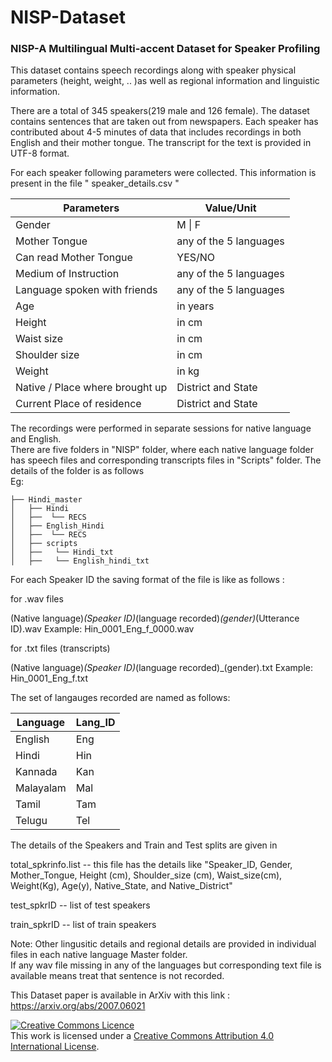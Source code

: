# NISP-Dataset
### NISP-A Multilingual Multi-accent Dataset for Speaker Profiling

This dataset  contains speech recordings along with speaker physical parameters 
(height, weight, .. )as well as regional information and linguistic information.

There are a total of 345 speakers(219 male and 126 female). The dataset contains
sentences that are taken out from newspapers.  Each speaker has contributed
about 4-5 minutes of data that includes recordings in both English and their mother
tongue.  The transcript for the text is provided in UTF-8 format. 

For each speaker following parameters were collected.   This information is present in the file " speaker_details.csv "

|  Parameters                     	| Value/Unit             	|
|---------------------------------	|------------------------	|
| Gender                          	| M \| F                 	|
| Mother Tongue                   	| any of the 5 languages 	|
| Can read Mother Tongue          	| YES/NO                 	|
| Medium of Instruction           	| any of the 5 languages 	|
| Language spoken with friends    	| any of the 5 languages 	|
| Age                             	| in years               	|
| Height                          	| in cm                  	|
| Waist size                      	| in cm                  	|
| Shoulder size                   	| in cm                  	|
| Weight                          	| in kg                  	|
| Native / Place where brought up 	| District and State     	|
| Current Place of residence      	| District and State     	|

The recordings were performed in separate sessions for native language and English.  
There are five folders in "NISP" folder, where each native language folder has speech files and corresponding transcripts files in "Scripts" folder.  The details of the folder is as follows
<br> Eg: 
<br>
  
    ├── Hindi_master
    │   ├── Hindi  
    │   ├──  └── RECS        
    │   ├── English_Hindi
    │   ├──  └── RECS
    │   ├── scripts
    │   ├──   └── Hindi_txt
    │   ├──   └── English_hindi_txt
    
For each Speaker ID the saving format of the file is like as follows :

for .wav files

(Native language)_(Speaker ID)_(language recorded)_(gender)_(Utterance ID).wav
Example: Hin_0001_Eng_f_0000.wav

for .txt files (transcripts)

(Native language)_(Speaker ID)_(language recorded)_(gender).txt
Example: Hin_0001_Eng_f.txt


The set of langauges recorded are named as follows:

| Language  | Lang_ID |
|-----------|---------|
| English   | Eng     |
| Hindi     | Hin     |
| Kannada   | Kan     |
| Malayalam | Mal     |
| Tamil     | Tam     |
| Telugu    | Tel     |


The details of the Speakers and Train and Test splits are given in 

total_spkrinfo.list -- this file has the details like "Speaker_ID, Gender, Mother_Tongue, Height (cm), Shoulder_size (cm), Waist_size(cm), Weight(Kg), Age(y), Native_State, and  Native_District" 

test_spkrID -- list of test speakers

train_spkrID -- list of train speakers

Note: Other lingusitic details and regional details are provided in individual files in each native language Master folder.      
      If any wav file missing in any of the languages but corresponding text file is available means treat that sentence is not recorded. 

This Dataset paper is available in ArXiv with this link : https://arxiv.org/abs/2007.06021

<a rel="license" href="http://creativecommons.org/licenses/by/4.0/"><img alt="Creative Commons Licence" style="border-width:0" src="https://i.creativecommons.org/l/by/4.0/88x31.png" /></a><br />This work is licensed under a <a rel="license" href="http://creativecommons.org/licenses/by/4.0/">Creative Commons Attribution 4.0 International License</a>.

